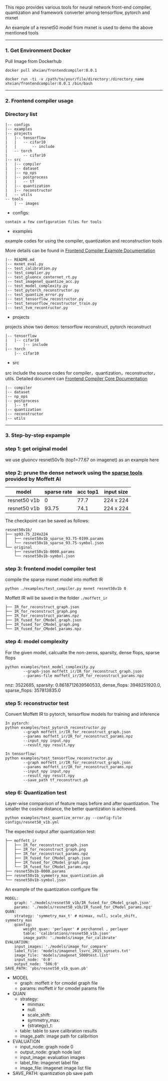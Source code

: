 This repo provides various tools for neural network front-end compiler, quantization and framework converter among tensorflow, pytorch and mxnet

An example of a resnet50 model from mxnet is used to demo the above mentioned tools 

---
### 1. Get Environment Docker 

Pull Image from Dockerhub

```
docker pull xhxian/frontendcompiler:0.0.1

docker run -ti -v /path/to/your/file/directory:/directory_name xhxian/frontendcompiler:0.0.1 /bin/bash
```

---
###  2. Frontend compiler usage

### Directory list
```
|-- configs
|-- examples
|-- projects
|   |-- tensorflow
|   |   -- cifar10
|   |       -- include
|   -- torch
|       -- cifar10
|-- src
|   |-- compiler
|   |-- dataset
|   |-- np_ops
|   |-- postprocess
|   |   -- tf
|   |-- quantization
|   |-- reconstructor
|   -- utils
-- tools
    | -- images
```
- configs: 
```
contain a few configuration files for tools
```


- examples

example codes for using the compiler, quantization and reconstruction tools

More details can be found in [Frontend Compiler Example Documentation](examples/Frontend_Compiler_Examples.md)
```
|-- README.md
|-- mxnet_eval.py
|-- test_calibration.py
|-- test_complier.py
|-- test_gluoncv_centernet_rt.py
|-- test_imagenet_quantize_acc.py
|-- test_model_complexity.py
|-- test_pytorch_reconstructor.py
|-- test_quantize_error.py
|-- test_tensorflow_recostructor.py
|-- test_tensorflow_recostructor_train.py
|-- test_tvm_recontructor.py
```


- projects

projects show two demos: tensorflow reconstruct, pytorch reconstruct
```
|-- tensorflow
|   |-- cifar10
|       |-- include
|-- torch
    |-- cifar10
```

- src

src include the source codes for compiler，quantization，reconstructor，utils. Detailed document can [Frontend Compiler Core Documentation](examples/Frontend_Compiler_Core.md)

```
|-- compiler
|-- dataset
|-- np_ops
|-- postprocess
|   |-- tf
|-- quantization
|-- reconstructor
|-- utils
```
---
### 3. Step-by-step  expample

### step 1: get original model

we use gluoncv resnet50v1b (top1=77.67 on imagenet) as an example here

### step 2: prune the dense network using the [sparse tools](https://github.com/jiacliu09/PruningTools) provided by Moffett AI 

| model        | sparse rate | acc top1 | input size |
| ------------ | ----------- | -------- | ----------- |
| resnet50 v1b | 0           | 77.7    | 224 x 224 | 
| resnet50 v1b | 93.75       | 74.1    | 224 x 224 | 

The checkpoint can be saved as follows:
```
resnet50v1b/
├── sp93.75_224x224
│   ├── resnet50v1b_sparse_93.75-0199.params
│   └── resnet50v1b_sparse_93.75-symbol.json
└── original
    ├── resnet50v1b-0000.params
    └── resnet50v1b-symbol.json
```

### step 3: frontend model compiler test
compile the sparse mxnet model into moffett IR

```python ./examples/test_compiler.py mxnet resnet50v1b 0 ```

Moffett IR will be saved in the folder `./moffett_ir`
```
├── IR_for_reconstruct_graph.json
├── IR_for_reconstruct_graph.png
├── IR_for_reconstruct_params.npz
├── IR_fused_for_CModel_graph.json
├── IR_fused_for_CModel_graph.png
└── IR_fused_for_CModel_params.npz
```

### step 4: model complexity
For the given model, calcualte the non-zeros, sparsity, dense flops, sparse flops
```
python examples/test_model_complexity.py 
        --graph-json moffett_ir/IR_for_reconstruct_graph.json
        --params-file moffett_ir/IR_for_reconstruct_params.npz
```
nnz: 3522685, sparsity: 0.8618712639560533, dense_flops: 3948251920.0, sparse_flops: 357813835.0

### step 5: reconstructor test 
Convert Moffett IR to pytorch, tensorflow models for training and inference
```
In pytorch:
python examples/test_pytorch_reconstructor.py 
        --graph moffett_ir/IR_for_reconstruct_graph.json 
        --params moffett_ir/IR_for_reconstruct_params.npz 
        --input_npy input.npy 
        --result_npy result.npy
```

```
In tensorflow:
python examples/test_tensorflow_reconstructor.py 
        --graph moffett_ir/IR_for_reconstruct_graph.json 
        --params moffett_ir/IR_for_reconstruct_params.npz 
        --input_npy input.npy 
        --result_npy result.npy 
        --save_path tf_reconstruct.pb
```

### step 6: Quantization test
Layer-wise comparison of feature maps before and after quantization. The smaller the cosine distance, the better quantization is achieved. 

```
python examples/test_quantize_error.py --config-file configs/resnet50_v1b.yml
```
The expected output after quantization test:
```
├── moffett_ir
│   ├── IR_for_reconstruct_graph.json
│   ├── IR_for_reconstruct_graph.png
│   ├── IR_for_reconstruct_params.npz
│   ├── IR_fused_for_CModel_graph.json
│   ├── IR_fused_for_CModel_graph.png
│   └── IR_fused_for_CModel_params.npz
├── resnet50v1b-0000.params
├── resnet50v1b_symmetry_max_quantization.pb
└── resnet50v1b-symbol.json
```

An example of the quantization configure file
```
MODEL:
    graph: './models/resnet50_v1b/IR_fused_for_CModel_graph.json'
    params: './models/resnet50_v1b/IR_fused_for_CModel_params.npz'
QUAN:
    strategy: 'symmetry_max_t' # minmax, null, scale_shift, symmetry_max
    qconfig:
        weight_quan: 'perlayer' # perchannel , perlayer
        table: 'calibrations/resnet50_v1b.json'
        image_path: './models/image_for_calibrate'
EVALUATION:
    input_images: './models/image_for_compare'
    label_file: 'models/imagenet_lsvrc_2015_synsets.txt'
    image_file: 'models/imagenet_5000test.list'
    input_node: '0:0'
    output_node: '506:0'
SAVE_PATH: 'pbs/resnet50_v1b_quan.pb'
```
- MODEL
    - graph: moffett ir for cmodel graph file
    - params: moffett ir for cmodel params file
- QUAN
    - strategy: 
        - minmax: 
        - null: 
        - scale_shift: 
        - symmetry_max: 
        - {strategy}_t: 
    - table: table to save calibration results 
    - image_path: image path for calibrition 
- EVALUATION
    - input_node: graph node 0
    - output_node: graph node last
    - input_image: evaluation images 
    - label_file: imagenet label file
    - image_file: imagenet image list file
- SAVE_PATH: quantization pb save path
 
